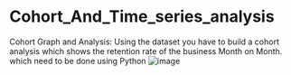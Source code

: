 # Cohort_And_Time_series_analysis
Cohort Graph and Analysis: Using the dataset you have to build a cohort analysis which shows the retention rate of the business Month on Month.
which need to be done using Python
![image](https://user-images.githubusercontent.com/62434348/126459139-90c12fec-d9b2-4470-b908-a29992464c1a.png)
